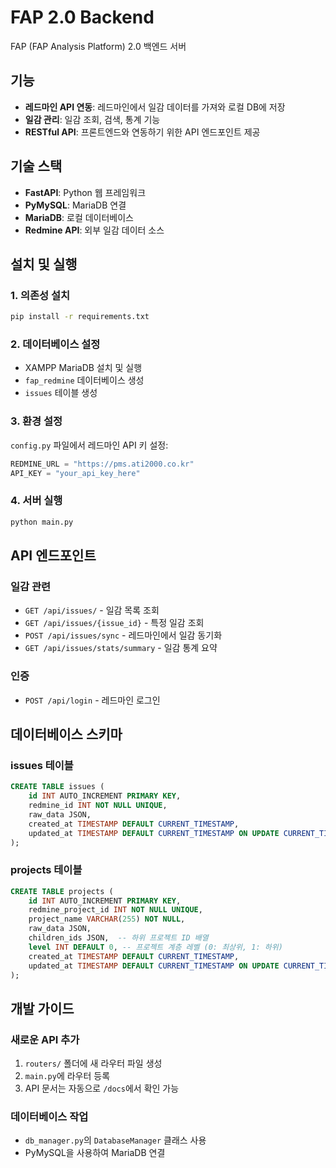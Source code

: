 # FAP 2.0 Backend

FAP (FAP Analysis Platform) 2.0 백엔드 서버

## 기능

- **레드마인 API 연동**: 레드마인에서 일감 데이터를 가져와 로컬 DB에 저장
- **일감 관리**: 일감 조회, 검색, 통계 기능
- **RESTful API**: 프론트엔드와 연동하기 위한 API 엔드포인트 제공

## 기술 스택

- **FastAPI**: Python 웹 프레임워크
- **PyMySQL**: MariaDB 연결
- **MariaDB**: 로컬 데이터베이스
- **Redmine API**: 외부 일감 데이터 소스

## 설치 및 실행

### 1. 의존성 설치
```bash
pip install -r requirements.txt
```

### 2. 데이터베이스 설정
- XAMPP MariaDB 설치 및 실행
- `fap_redmine` 데이터베이스 생성
- `issues` 테이블 생성

### 3. 환경 설정
`config.py` 파일에서 레드마인 API 키 설정:
```python
REDMINE_URL = "https://pms.ati2000.co.kr"
API_KEY = "your_api_key_here"
```

### 4. 서버 실행
```bash
python main.py
```

## API 엔드포인트

### 일감 관련
- `GET /api/issues/` - 일감 목록 조회
- `GET /api/issues/{issue_id}` - 특정 일감 조회
- `POST /api/issues/sync` - 레드마인에서 일감 동기화
- `GET /api/issues/stats/summary` - 일감 통계 요약

### 인증
- `POST /api/login` - 레드마인 로그인

## 데이터베이스 스키마

### issues 테이블
```sql
CREATE TABLE issues (
    id INT AUTO_INCREMENT PRIMARY KEY,
    redmine_id INT NOT NULL UNIQUE,
    raw_data JSON,
    created_at TIMESTAMP DEFAULT CURRENT_TIMESTAMP,
    updated_at TIMESTAMP DEFAULT CURRENT_TIMESTAMP ON UPDATE CURRENT_TIMESTAMP
);
```

### projects 테이블
```sql
CREATE TABLE projects (
    id INT AUTO_INCREMENT PRIMARY KEY,
    redmine_project_id INT NOT NULL UNIQUE,
    project_name VARCHAR(255) NOT NULL,
    raw_data JSON,
    children_ids JSON,  -- 하위 프로젝트 ID 배열
    level INT DEFAULT 0, -- 프로젝트 계층 레벨 (0: 최상위, 1: 하위)
    created_at TIMESTAMP DEFAULT CURRENT_TIMESTAMP,
    updated_at TIMESTAMP DEFAULT CURRENT_TIMESTAMP ON UPDATE CURRENT_TIMESTAMP
);
```

## 개발 가이드

### 새로운 API 추가
1. `routers/` 폴더에 새 라우터 파일 생성
2. `main.py`에 라우터 등록
3. API 문서는 자동으로 `/docs`에서 확인 가능

### 데이터베이스 작업
- `db_manager.py`의 `DatabaseManager` 클래스 사용
- PyMySQL을 사용하여 MariaDB 연결 